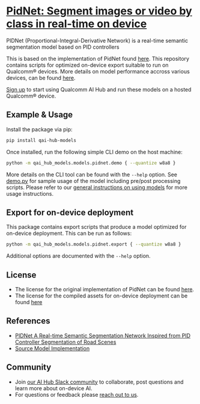 # [PidNet: Segment images or video by class in real-time on device](https://aihub.qualcomm.com/models/pidnet)

PIDNet (Proportional-Integral-Derivative Network) is a real-time semantic segmentation model based on  PID controllers

This is based on the implementation of PidNet found [here](https://github.com/XuJiacong/PIDNet). This repository contains scripts for optimized on-device
export suitable to run on Qualcomm® devices. More details on model performance
accross various devices, can be found [here](https://aihub.qualcomm.com/models/pidnet).

[Sign up](https://myaccount.qualcomm.com/signup) to start using Qualcomm AI Hub and run these models on a hosted Qualcomm® device.




## Example & Usage

Install the package via pip:
```bash
pip install qai-hub-models
```


Once installed, run the following simple CLI demo on the host machine:

```bash
python -m qai_hub_models.models.pidnet.demo { --quantize w8a8 }
```
More details on the CLI tool can be found with the `--help` option. See
[demo.py](demo.py) for sample usage of the model including pre/post processing
scripts. Please refer to our [general instructions on using
models](../../../#getting-started) for more usage instructions.

## Export for on-device deployment

This package contains export scripts that produce a model optimized for
on-device deployment. This can be run as follows:

```bash
python -m qai_hub_models.models.pidnet.export { --quantize w8a8 }
```
Additional options are documented with the `--help` option.


## License
* The license for the original implementation of PidNet can be found
  [here](https://github.com/XuJiacong/PIDNet/blob/main/LICENSE).
* The license for the compiled assets for on-device deployment can be found [here](https://qaihub-public-assets.s3.us-west-2.amazonaws.com/qai-hub-models/Qualcomm+AI+Hub+Proprietary+License.pdf)


## References
* [PIDNet A Real-time Semantic Segmentation Network Inspired from PID Controller Segmentation of Road Scenes](https://arxiv.org/abs/2206.02066)
* [Source Model Implementation](https://github.com/XuJiacong/PIDNet)



## Community
* Join [our AI Hub Slack community](https://aihub.qualcomm.com/community/slack) to collaborate, post questions and learn more about on-device AI.
* For questions or feedback please [reach out to us](mailto:ai-hub-support@qti.qualcomm.com).
